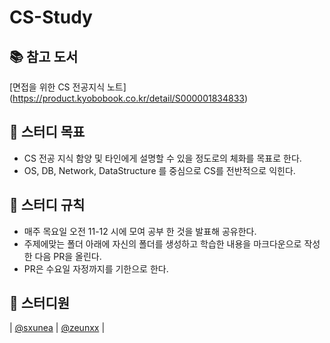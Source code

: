 # CS-Study



## 📚 참고 도서
[면접을 위한 CS 전공지식 노트] (https://product.kyobobook.co.kr/detail/S000001834833)

## 🥅 스터디 목표
- CS 전공 지식 함양 및 타인에게 설명할 수 있을 정도로의 체화를 목표로 한다.
- OS, DB, Network, DataStructure 를 중심으로 CS를 전반적으로 익힌다.

## 📝 스터디 규칙
- 매주 목요일 오전 11-12 시에 모여 공부 한 것을 발표해 공유한다.
- 주제에맞는 폴더 아래에 자신의 폴더를 생성하고 학습한 내용을 마크다운으로 작성한 다음 PR을 올린다.
- PR은 수요일 자정까지를 기한으로 한다.

## 💁 스터디원
|                                         [@sxunea](https://github.com/sxunea)                                          |                                          [@zeunxx](https://github.com/zeunxx)                                           |                        

